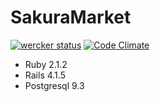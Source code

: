 # SakuraMarket

[![wercker status](https://app.wercker.com/status/9089586836707c3ffa3198c2d8920067/m/ "wercker status")](https://app.wercker.com/project/bykey/9089586836707c3ffa3198c2d8920067)
[![Code Climate](https://codeclimate.com/github/blueplanet/sakura_market.png)](https://codeclimate.com/github/blueplanet/sakura_market)

- Ruby 2.1.2
- Rails 4.1.5
- Postgresql 9.3

